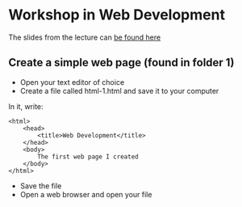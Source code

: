 Workshop in Web Development
========================

The slides from the lecture can [be found here](https://docs.google.com/presentation/d/1PM-7qhfzFqAbp3-8LsRAnMdlRrJnYhiOqiRN3eQS7sA/edit?usp=sharing)


## Create a simple web page (found in folder 1)

* Open your text editor of choice 
* Create a file called html-1.html and save it to your computer

In it, write:

    <html>
        <head>
            <title>Web Development</title>
        </head>
        <body>
            The first web page I created
        </body>
    </html>

* Save the file
* Open a web browser and open your file
